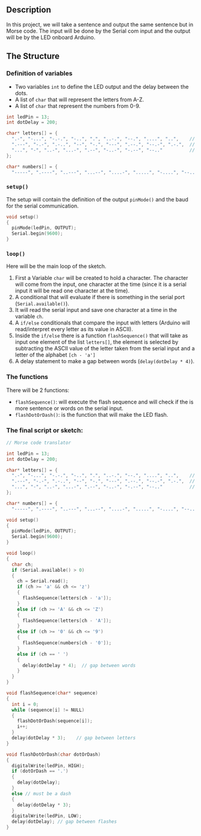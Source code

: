 ## Description

In this project, we will take a sentence and output the same sentence but in Morse code. The input will be done by the Serial com input and the output will be by the LED onboard Arduino.

## The Structure

### Definition of variables

* Two variables `int` to define the LED output and the delay between the dots.  
* A list of `char` that will represent the letters from A-Z.  
* A list of `char` that represent the numbers from 0-9.  

```C++
int ledPin = 13;
int dotDelay = 200;

char* letters[] = {
  ".-", "-...", "-.-.", "-..", ".", "..-.", "--.", "....", "..",    // A-I
  ".---", "-.-", ".-..", "--", "-.", "---", ".--.", "--.-", ".-.",  // J-R
  "...", "-", "..-", "...-", ".--", "-..-", "-.--", "--.."          // S-Z
};

char* numbers[] = {
  "-----", ".----", "..---", "...--", "....-", ".....", "-....", "--...", "---..", "----."};
```

### `setup()`

The setup will contain the definition of the output `pinMode()` and the baud for the serial communication.

```C++
void setup()                 
{
  pinMode(ledPin, OUTPUT);
  Serial.begin(9600);
}
``` 

### `loop()`

Here will be the main loop of the sketch.  

1. First a Variable `char` will be created to hold a character. The character will come from the input, one character at the time (since it is a serial input it will be read one character at the time).
2. A conditional that will evaluate if there is something in the serial port (`Serial.available()`).
3. It will read the serial input and save one character at a time in the variable `ch`. 
4. A `if/else` conditionals that compare the input with letters (Arduino will read/interpret every letter as its value in ASCII).  
5. Inside the `if/else` there is a function `flashSequence()` that will take as input one element of the list `letters[]`, the element is selected by subtracting the ASCII value of the letter taken from the serial input and a letter of the alphabet `[ch - 'a']`
6. A delay statement to make a gap between words (`delay(dotDelay * 4)`).

### The functions 

There will be 2 functions:

* `flashSequence()`: will execute the flash sequence and will check if the is more sentence or words on the serial input.
* `flashDotOrDash()`: is the function that will make the LED flash. 

### The final script or sketch:

```C++
// Morse code translator

int ledPin = 13;
int dotDelay = 200;

char* letters[] = {
  ".-", "-...", "-.-.", "-..", ".", "..-.", "--.", "....", "..",    // A-I
  ".---", "-.-", ".-..", "--", "-.", "---", ".--.", "--.-", ".-.",  // J-R
  "...", "-", "..-", "...-", ".--", "-..-", "-.--", "--.."          // S-Z
};

char* numbers[] = {
  "-----", ".----", "..---", "...--", "....-", ".....", "-....", "--...", "---..", "----."};

void setup()                 
{
  pinMode(ledPin, OUTPUT);
  Serial.begin(9600);
}

void loop()                    
{
  char ch;
  if (Serial.available() > 0)
  {
    ch = Serial.read();
    if (ch >= 'a' && ch <= 'z')
    {
      flashSequence(letters[ch - 'a']);
    }
    else if (ch >= 'A' && ch <= 'Z')
    {
      flashSequence(letters[ch - 'A']);
    }
    else if (ch >= '0' && ch <= '9')
    {
      flashSequence(numbers[ch - '0']);
    }
    else if (ch == ' ')
    {
      delay(dotDelay * 4);  // gap between words  
    }
  }
}

void flashSequence(char* sequence)
{
  int i = 0;
  while (sequence[i] != NULL)
  {
    flashDotOrDash(sequence[i]);
    i++;
  }
  delay(dotDelay * 3);    // gap between letters
}

void flashDotOrDash(char dotOrDash)
{
  digitalWrite(ledPin, HIGH);
  if (dotOrDash == '.')
  {
    delay(dotDelay);           
  }
  else // must be a dash
  {
    delay(dotDelay * 3);           
  }
  digitalWrite(ledPin, LOW);    
  delay(dotDelay); // gap between flashes
}
```


